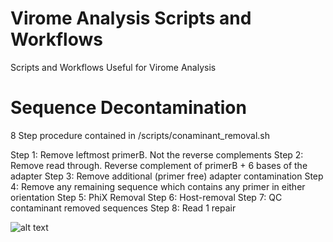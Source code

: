 # Virome Analysis Scripts and Workflows

Scripts and Workflows Useful for Virome Analysis


# Sequence Decontamination

8 Step procedure contained in /scripts/conaminant_removal.sh

Step 1: Remove leftmost primerB. Not the reverse complements
Step 2: Remove read through. Reverse complement of primerB + 6 bases of the adapter
Step 3: Remove additional (primer free) adapter contamination
Step 4: Remove any remaining sequence which contains any primer in either orientation
Step 5: PhiX Removal
Step 6: Host-removal
Step 7: QC contaminant removed sequences
Step 8: Read 1 repair

![alt text](virome_analysis/sequence_decontamination.png)

